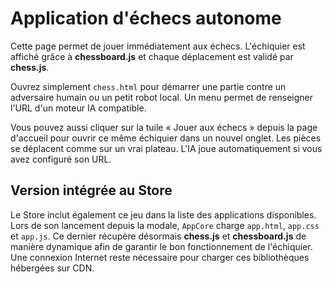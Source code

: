 # Application d'échecs autonome

Cette page permet de jouer immédiatement aux échecs. L'échiquier est affiché grâce à **chessboard.js** et chaque déplacement est validé par **chess.js**.

Ouvrez simplement `chess.html` pour démarrer une partie contre un adversaire humain ou un petit robot local. Un menu permet de renseigner l'URL d'un moteur IA compatible.

Vous pouvez aussi cliquer sur la tuile « Jouer aux échecs » depuis la page d'accueil pour ouvrir ce même échiquier dans un nouvel onglet.
Les pièces se déplacent comme sur un vrai plateau. L'IA joue automatiquement si vous avez configuré son URL.

## Version intégrée au Store

Le Store inclut également ce jeu dans la liste des applications disponibles. Lors de son lancement depuis la modale, `AppCore` charge `app.html`, `app.css` et `app.js`. Ce dernier récupère désormais **chess.js** et **chessboard.js** de manière dynamique afin de garantir le bon fonctionnement de l'échiquier. Une connexion Internet reste nécessaire pour charger ces bibliothèques hébergées sur CDN.
